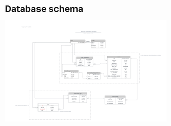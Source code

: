 # Database schema

![matchy-db.png](Database%20schema%20b298e90c20cc48378ff4ddec9734d4cc/matchy-db.png)